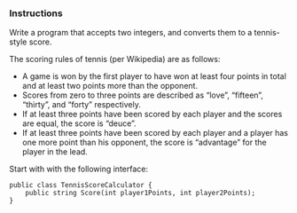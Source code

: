 ### Instructions

Write a program that accepts two integers, and converts them to a tennis-style score.

The scoring rules of tennis (per Wikipedia) are as follows:

- A game is won by the first player to have won at least four points in total and at least two points more than the opponent.
- Scores from zero to three points are described as “love”, “fifteen”, “thirty”, and “forty” respectively.
- If at least three points have been scored by each player and the scores are equal, the score is “deuce”.
- If at least three points have been scored by each player and a player has one more point than his opponent, the score is “advantage” for the player in the lead.

 
Start with with the following interface:

````
public class TennisScoreCalculator {
    public string Score(int player1Points, int player2Points);
}
````
